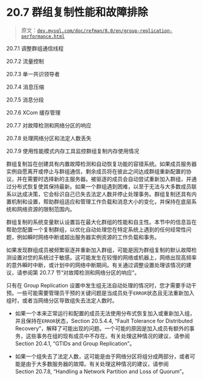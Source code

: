 # 20.7 群组复制性能和故障排除

> 原文：[`dev.mysql.com/doc/refman/8.0/en/group-replication-performance.html`](https://dev.mysql.com/doc/refman/8.0/en/group-replication-performance.html)

20.7.1 调整群组通信线程

20.7.2 流量控制

20.7.3 单一共识领导者

20.7.4 消息压缩

20.7.5 消息分段

20.7.6 XCom 缓存管理

20.7.7 对故障检测和网络分区的响应

20.7.8 处理网络分区和法定人数丢失

20.7.9 使用性能模式内存工具监控群组复制内存使用情况

群组复制旨在创建具有内置故障检测和自动恢复功能的容错系统。如果成员服务器实例自愿离开或停止与群组通信，剩余成员将在彼此之间达成群组重新配置的协议，并在需要时选择新的主服务器。被驱逐的成员会自动尝试重新加入群组，并通过分布式恢复使其保持最新。如果一个群组遇到困难，以至于无法与大多数成员联系以达成决策，它会标识自己已失去法定人数并停止处理事务。群组复制还具有内置机制和设置，帮助群组适应和管理工作负载和消息大小的变化，并保持在底层系统和网络资源的限制范围内。

群组复制的系统变量默认设置旨在最大化群组的性能和自主性。本节中的信息旨在帮助您配置一个复制群组，以优化自动处理您在特定系统上遇到的任何经常性问题，例如瞬时网络中断或超出服务器实例资源的工作负载和事务。

如果发现群组成员被频繁驱逐并重新加入群组，可能是因为群组复制的默认故障检测设置对您的系统过于敏感。这可能发生在较慢的网络或机器上，网络出现高频率的意外瞬时中断，或计划中的网络中断期间。有关通过调整设置处理该情况的建议，请参阅第 20.7.7 节“对故障检测和网络分区的响应”。

只有在 Group Replication 设置中发生组无法自动处理的情况时，您才需要手动干预。一些可能需要管理员干预的关键问题是当成员处于`ERROR`状态且无法重新加入组时，或者当网络分区导致组失去法定人数时。

+   如果一个本来正常运行和配置的成员无法使用分布式恢复加入或重新加入组，并且保持在`ERROR`状态，Section 20.5.4.4, “Fault Tolerance for Distributed Recovery”，解释了可能出现的问题。一个可能的原因是加入成员有额外的事务，这些事务在组的现有成员中不存在。有关处理这种情况的建议，请参阅 Section 20.4.1, “GTIDs and Group Replication”。

+   如果一个组失去了法定人数，这可能是由于网络分区将组分成两部分，或者可能是由于大多数服务器的故障。有关处理这种情况的建议，请参阅 Section 20.7.8, “Handling a Network Partition and Loss of Quorum”。
